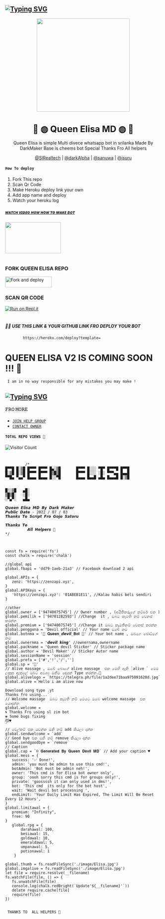 ## [![Typing SVG](https://readme-typing-svg.herokuapp.com?font=Rockstar-ExtraBold&color=FF00FF&lines=𝚆𝙴𝙻𝙲𝙾𝙼𝙴+𝚃𝙾+𝚀𝚄𝙴𝙴𝙽+𝙴𝙻𝙸𝚂𝙰+𝚆𝙰+𝙱𝙾𝚃+𝚁𝙴𝙿𝙾.;𝙲𝚁𝙴𝙰𝚃𝙴𝙳+𝙱𝚈+𝙳𝙰𝚁𝙺+𝙼𝙰𝙺𝙴𝚁+𝙾𝙵𝙲;𝚃𝙷𝙸𝚂+𝙸𝚂+𝙰+𝚂𝙸𝙼𝙿𝙻𝙴+𝙱𝙾𝚃;𝙰𝙽𝙳+𝙸𝙽𝙲𝙻𝚄𝙳𝙴+𝙼𝙾𝚁𝙴+𝙵𝙴𝙰𝚃𝚄𝚁𝙴𝚂;𝘛𝘏𝘈𝘕𝘒𝘚+𝘍𝘙𝘖+𝘝𝘐𝘚𝘐𝘛𝘐𝘕𝘎+𝘔𝘠+𝘎𝘐𝘛)](https://git.io/typing-svg)

<div align="center">
  <img src="https://i.ibb.co/ZWctf3M/Queen-Elisa-Git-Lo-Go.jpg" width="300" height="300">
  
# 🧚 ◍ Queen Elisa MD ◍ 🧚
<div align="center">
Queen Elisa is simple Multi divece whatsapp bot in srilanka Made By DarkMaker Base is cheems bot Special Thanks Fro All helpers
  
 [@SlRealtech]() | [@darkAlpha]() | [@sanuwa]() | [@isuru]() 

<div align="left">

#### ```How To deploy ```
1. Fork This repo
2. Scan Qr Code 
3. Make Heroku deploy link your own 
4. Add app name and deploy 
5. Watch your heroku log 

##### [ᴡᴀᴛᴄʜ ᴠɪᴅᴇᴏ ʜᴏᴡ ʜᴏᴡ ᴛᴏ ᴍᴀᴋᴇ ʙᴏᴛ](https://youtu.be/wXovNeqOHSo)


<div align="left">
  <img src="https://telegra.ph/file/30f0019baa0dc2715c62d.jpg" width="180" height="100ll">
  
# 
### FORK QUEEN ELISA REPO
 <p align="left">
<a href="https://github.com/DarkMakerofc/Queen-Elisa-MD/fork"><img align="center" src="https://i.imgur.com/t1fC4oE.jpeg" alt="Fork and deploy" height="35" width="150" /></a>

### SCAN QR CODE 
[![Run on Repl.it](https://repl.it/badge/github/quiec/whatsasena)](https://replit.com/@mrnimaofc/Queen-Elisa-MD?v=1?outputonly=1&lite=1#index.js)
# 
##### 🧑‍💻 USE THIS LINK & YOUR GITHUB LINK FRO DEPLOY YOUR BOT
            https://heroku.com/deploy?template=
# 
# 
# QUEEN ELISA V2 IS COMING SOON !!! 👸

``` I am in no way responsible for any mistakes you may make !```
## [![Typing SVG](https://readme-typing-svg.herokuapp.com?font=Rockstar-ExtraBold&color=FFFF00&lines=If+you+think+this+bot+is+not+good;deploy+another+bot+you+like;If+you+become+Question+about+bot;join+our+Whatsapp+support+group;to+solve+it+♥️)](https://git.io/typing-svg)
#### 𝙵𝚁𝙾 𝙼𝙾𝚁𝙴 
+ [`𝙹𝙾𝙸𝙽 𝙷𝙴𝙻𝙿 𝙶𝚁𝙾𝚄𝙿`](https://chat.whatsapp.com/KYvD0uan1KKLUSTtMHV9vi) 
+ [`𝙲𝙾𝙽𝚃𝙰𝙲𝚃 𝙾𝚆𝙽𝙴𝚁`](https://wa.me/94715166712?text=From_Queen_Elisa_Md_Repo💃)

#### ```TOTAL REPO VIEWS 🧚```
![Visitor Count](https://profile-counter.glitch.me/DarkMakerofc/count.svg)
# 
# 
# 
 
 ```
          /*
 █▀▀█ █░▒█ █▀▀▀ █▀▀▀ █▄░▒█       █▀▀▀ █░░░ ▀█▀ █▀▀▀█ █▀▀█      
 █░▒█ █░▒█ █▀▀▀ █▀▀▀ █▒█▒█       █▀▀▀ █░░░ ░█░ ▀▀▀▄▄ █▄▄█      
 ▀▀█▄ ▀▄▄▀ █▄▄▄ █▄▄▄ █░░▀█       █▄▄▄ █▄▄█ ▄█▄ █▄▄▄█ █░▒█      


 █░░▒█   ▄█░
 ▒█▒█░   ░█░
 ░▀▄▀░   ▄█▄
 
 𝙌𝙪𝙚𝙚𝙣 𝙀𝙡𝙞𝙨𝙖 𝙈𝘿 𝘽𝙮 𝘿𝙖𝙧𝙠 𝙈𝙖𝙠𝙚𝙧 
 𝙋𝙪𝙗𝙡𝙞𝙘 𝘿𝙖𝙩𝙚 - 2022 / 07 / 03 
 𝙏𝙝𝙖𝙣𝙠𝙨 𝙏𝙤 𝙎𝙘𝙧𝙞𝙥𝙩 𝙁𝙧𝙤 𝙂𝙤𝙟𝙤 𝙎𝙖𝙩𝙤𝙧𝙪
 
 𝙏𝙝𝙖𝙣𝙠𝙨 𝙏𝙤
           𝘼𝙡𝙡 𝙃𝙚𝙡𝙥𝙚𝙧𝙨 💞
*/



const fs = require('fs')
const chalk = require('chalk')

//global api
global.fbapi = 'dd79-1aeb-21a3' // Facebook download 2 api

global.APIs = {
	zenz: 'https://zenzapi.xyz', 
}
global.APIKeys = {
	'https://zenzapi.xyz': '01ABEB1E11', //Kalau habis beli sendiri
}

//other
global.owner = ['94740075745'] // Owner number , (අයිතිකරුගේ නම්බර් එක )
global.pemilik = ['94701282593'] //Change  it , ඔබට කැමති නම් වෙනස් කරන්න
global.premium = ['94740075745'] //Change it ඔබට කැමතිනම් වෙනස් කරන්න 
global.pengguna = 'Devil official' // Your name ඔබේ නම 
global.botnma = '💃 𝐐𝐮𝐞𝐞𝐧_𝙙𝙚𝙫𝙞𝙡_𝐁𝐨𝐭 💃' // Your bot name , ඔබගෙ බොට්ගේ නම 
global.ownernma = '𝙙𝙚𝙫𝙞𝙡 𝙠𝙞𝙣𝙜' //ownernama,ownername
global.packname = 'Queen devil Sticker' // Sticker package name 
global.author = 'Devil Maker' // Sticker Autor name 
global.sessionName = 'session'
global.prefa = ['#','!','/',''] 
global.sp = '🔵'
// Alive massage , ඔබේ බොගේ alive massage  එක මෙහි ඇති `alive ` මෙම ලකුනු ඇතුලේ ඔබට අවශ්‍ය ඔනිම දෙයක් Type කරන්න.💃
global.alivelogo = `https://telegra.ph/file/1a2dee71baa975091620d.jpg`
global.alive =`Hello i am alive now

Download song type .yt 
Thanks fro using...`
// Welcome massage  ඔබට කැමති නම් මෙයට ඔබෙ welcome massage  එක යොදන්න 
global.welcome =
🌀 Thanks Fro using sl zim bot
✾ Some bugs fixing
😼♥️
`
// වෙල්කම් එක යවන්න ඔනි නම් add කියලා දාන්න 
global.sendwelcome = `add`
// Good bye එක ඔනි නම් remove කියලා දාන්න
global.sendgoodbye = `remove`
// Caption 
global.cap = `© 𝐆𝐞𝐧𝐞𝐫𝐚𝐭𝐞𝐝 𝐁𝐲 𝐐𝐮𝐞𝐞𝐧 𝐃𝐞𝐯𝐢𝐥 𝐌𝐃` // Add your caption ♥ 
global.mess = {
    success: '✅ Done!',
    admin: 'you must be admin to use this cmd!',
    botAdmin: 'Bot must be admin neh!',
    owner: 'This cmd is for Elisa bot owner only',
    group: 'oooh sorry this cmd is for groups only!',
    private: 'goossssh it can only used in dms!',
    bot: 'This cmd  its only for the bot host',
    wait: 'Wait devil bot processing ',
    endLimit: 'Your Daily Limit Has Expired, The Limit Will Be Reset Every 12 Hours',
}
global.limitawal = {
    premium: "Infinity", 
    free: 90 
}
    global.rpg = {
        darahawal: 100,
        besiawal: 15,
        goldawal: 10,
        emeraldawal: 5,
        umpanawal: 5,
        potionawal: 1
     }    

global.thumb = fs.readFileSync('./image/Elisa.jpg')
global.imgalive = fs.readFileSync('./image/Elisa.jpg')
let file = require.resolve(__filename)
fs.watchFile(file, () => {
	fs.unwatchFile(file)
	console.log(chalk.redBright(`Update'${__filename}'`))
	delete require.cache[file]
	require(file)
})


```
``` THANKS TO  ALL HELPERS 💞```
  
